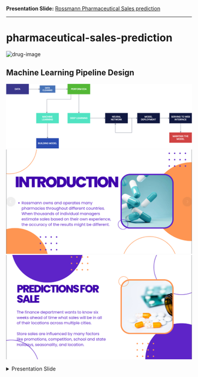 **Presentation Slide:** [Rossmann Pharmaceutical Sales prediction](https://www.canva.com/design/DAFBtdnLoKQ/hxJHGTgvoTwJMX9hXbbGVA/view?utm_content=DAFBtdnLoKQ&utm_campaign=designshare&utm_medium=link2&utm_source=sharebutton)

---

# pharmaceutical-sales-prediction
![drug-image](https://www.afd.fr/sites/afd/files/styles/visuel_principal/public/2019-10-09-27-46/flickr-marco-verch.jpg?itok=XH4x7-Y4)

## Machine Learning Pipeline Design

![pipeline-design](images/ml-pipeline-design.png)
  <img src="images/slide/3.png" name="">
  <img src="images/slide/4.png" name="">
<details>
  <summary>Presentation Slide</summary>
  <img src="images/slide/1.png" name="">
  <img src="images/slide/2.png" name="">
  <img src="images/slide/3.png" name="">
  <img src="images/slide/4.png" name="">
  <img src="images/slide/5.png" name="">
  <img src="images/slide/6.png" name="">
  <img src="images/slide/7.png" name="">
  <img src="images/slide/8.png" name="">
  <img src="images/slide/9.png" name="">
  <img src="images/slide/10.png" name="">
  <img src="images/slide/11.png" name="">
  <img src="images/slide/12.png" name="">
  <img src="images/slide/13.png" name="">
</details>
